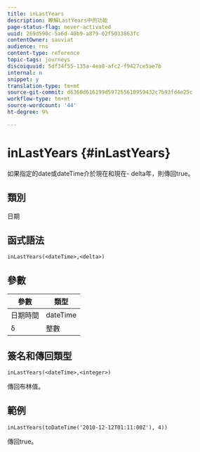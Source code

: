 ```yaml
---
title: inLastYears
description: 瞭解LastYears中的功能
page-status-flag: never-activated
uuid: 269d590c-5a6d-40b9-a879-02f5033863fc
contentOwner: sauviat
audience: rns
content-type: reference
topic-tags: journeys
discoiquuid: 5df34f55-135a-4ea8-afc2-f9427ce5ae7b
internal: n
snippet: y
translation-type: tm+mt
source-git-commit: d6360d616199d597255610959432c7b93fd4e25c
workflow-type: tm+mt
source-wordcount: '44'
ht-degree: 9%

---
```



# inLastYears {#inLastYears}

如果指定的date或dateTime介於現在和現在- delta年，則傳回true。

## 類別

日期

## 函式語法

`inLastYears(<dateTime>,<delta>)`

## 參數

| 參數 | 類型 |
|-----------|------------------|
| 日期時間 | dateTime |
| δ | 整數 |

## 簽名和傳回類型

`inLastYears(<dateTime>,<integer>)`

傳回布林值。

## 範例

`inLastYears(toDateTime('2010-12-12T01:11:00Z'), 4))`

傳回true。
